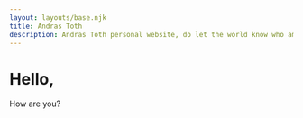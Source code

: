 ```yaml
---
layout: layouts/base.njk
title: Andras Toth
description: Andras Toth personal website, do let the world know who am I.
---
```


# Hello,

How are you?
